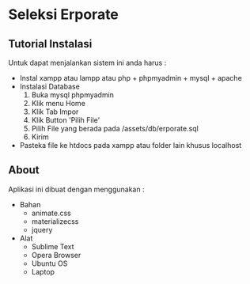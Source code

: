 Seleksi Erporate
=================================================
Tutorial Instalasi
-------------------------------------------------
Untuk dapat menjalankan sistem ini anda harus :
* Instal xampp atau lampp atau php + phpmyadmin + mysql + apache
* Instalasi Database
	1. Buka mysql phpmyadmin
	2. Klik menu Home
	3. Klik Tab Impor
	5. Klik Button 'Pilih File'
	6. Pilih File yang berada pada /assets/db/erporate.sql
	7. Kirim
* Pasteka file ke htdocs pada xampp atau folder lain khusus localhost 

About
-------------------------------------------------
Aplikasi ini dibuat dengan menggunakan :
* Bahan
	* animate.css
	* materializecss
	* jquery
* Alat
	* Sublime Text
	* Opera Browser
	* Ubuntu OS
	* Laptop



